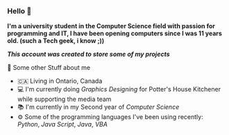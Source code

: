 ### Hello 👋
**I'm a university student in the Computer Science field with passion for programming and IT, I have been opening computers since I was 11 years old. (such a Tech geek, i know ;))**

***This account was created to store some of my projects***

📖 Some other Stuff about me
- 🇨🇦 Living in Ontario, Canada
- 💻 I'm currently doing *Graphics Designing* for Potter's House Kitchener while supporting the media team
- 📚 I'm currently in my Second year of *Computer Science*
- ⚙️ Some of the programming languages I've been using recently: *Python*, *Java Script*, *Java*, *VBA*

